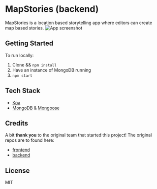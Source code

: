 # MapStories (backend)

MapStories is a location based storytelling app where editors can create map based stories.
![App screenshot](https://github.com/karstenba/mapStories-frontend/blob/develop/example.png)

## Getting Started
To run locally:
1) Clone && `npm install`
2) Have an instance of MongoDB running
3) `npm start`

## Tech Stack
* [Koa](koajs.com)
* [MongoDB](mongodb.com) & [Mongoose](mongoosejs.com)

## Credits

A bit **thank you** to the original team that started this project! The original repos are to found here:
* [frontend](https://github.com/fredpinon/map-stories-front-end)
* [backend](https://github.com/isabellachen/map-stories-backend)

## License

MIT